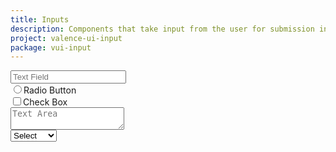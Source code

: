 ```yaml
---
title: Inputs
description: Components that take input from the user for submission into a form.
project: valence-ui-input
package: vui-input
---
```

<div>
	<div class="vui-field-row">
		<input type="text" class="vui-input-text" placeholder="Text Field" />
	</div>
	<div class="vui-field-row">
		<label class="vui-radio-label">
			<input type="radio" class="vui-input-radio"/>Radio Button
		</label>
	</div>
	<div class="vui-field-row">
		<label class="vui-checkbox-label">
			<input type="checkbox" class="vui-input-checkbox" />Check Box
		</label>
	</div>
	<div class="vui-field-row">
		<textarea class="vui-input-textarea" placeholder="Text Area"></textarea>
	</div>
	<div class="vui-field-row">
		<select class="vui-input-select">
			<option>Select</option>
			<option>Option A</option>
			<option>Option B</option>
		</select>
	</div>
</div>
